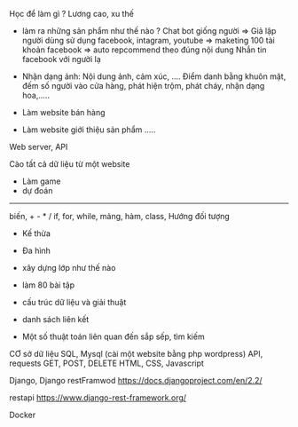 Học để làm gì ?
Lương cao, xu thế
- làm ra những sản phẩm như thế nào ?
Chat bot giống người => Giả lập người dùng sử dụng facebook, intagram, youtube => maketing 
100 tài khoản facebook => auto repcommend theo đúng nội dung
Nhắn tin facebook với người lạ

- Nhận dạng ảnh: Nội dung ảnh, cảm xúc, ....
Điểm danh bằng khuôn mặt, đếm số người vào cửa hàng, phát hiện trộm, phát cháy, nhận dạng hoa,.....

- Làm website bán hàng 
- Làm website giới thiệu sản phẩm
.....

Web server, API

Cào tất cả dữ liệu từ một website

- Làm game
- dự đoán 

---------------------------------------------------
biến, + - * /
if, for, while,
mảng, hàm, class, 
Hướng đối tượng
- Kế thừa
- Đa hình
- xây dựng lớp như thế nào

- làm 80 bài tập

- cấu trúc dữ liệu và giải thuật
- danh sách liên kết
- Một số thuật toán liên quan đến sắp sếp, tìm kiếm

CƠ sở dữ liệu SQL, Mysql
(cài một website bằng php wordpress)
API, requests
GET, POST, DELETE
HTML, CSS, Javascript

Django, Django restFramwod
https://docs.djangoproject.com/en/2.2/

restapi
https://www.django-rest-framework.org/

Docker 




